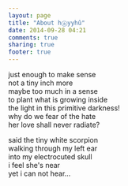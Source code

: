 ```yaml
---
layout: page
title: "About hⓐyyhû"
date: 2014-09-28 04:21
comments: true
sharing: true
footer: true
---
```


just enough to make sense  
not a tiny inch more  
maybe too much in a sense  
to plant what is growing inside  
the light in this primitive darkness!  
why do we fear of the hate  
her love shall never radiate?  
  
said the tiny white scorpion  
walking through my left ear  
into my electrocuted skull  
i feel she's near  
yet i can not hear...
